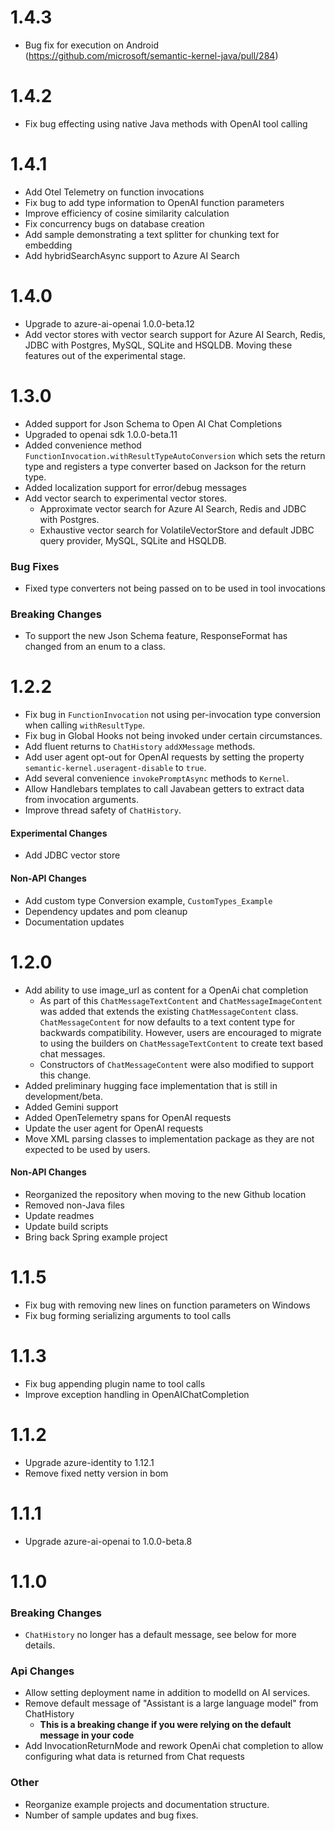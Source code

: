 # 1.4.3

- Bug fix for execution on Android (https://github.com/microsoft/semantic-kernel-java/pull/284)

# 1.4.2

- Fix bug effecting using native Java methods with OpenAI tool calling

# 1.4.1

- Add Otel Telemetry on function invocations
- Fix bug to add type information to OpenAI function parameters
- Improve efficiency of cosine similarity calculation
- Fix concurrency bugs on database creation
- Add sample demonstrating a text splitter for chunking text for embedding
- Add hybridSearchAsync support to Azure AI Search

# 1.4.0

- Upgrade to azure-ai-openai 1.0.0-beta.12
- Add vector stores with vector search support for Azure AI Search, Redis, JDBC with Postgres, MySQL, SQLite and HSQLDB. Moving these features out of the experimental stage.

# 1.3.0

- Added support for Json Schema to Open AI Chat Completions
- Upgraded to openai sdk 1.0.0-beta.11
- Added convenience method `FunctionInvocation.withResultTypeAutoConversion` which sets the return type and registers a
  type converter based on Jackson for the return type.
- Added localization support for error/debug messages
- Add vector search to experimental vector stores.
    - Approximate vector search for Azure AI Search, Redis and JDBC with Postgres.
    - Exhaustive vector search for VolatileVectorStore and default JDBC query provider, MySQL, SQLite and HSQLDB.

### Bug Fixes

- Fixed type converters not being passed on to be used in tool invocations

### Breaking Changes

- To support the new Json Schema feature, ResponseFormat has changed from an enum to a class.

# 1.2.2

- Fix bug in `FunctionInvocation` not using per-invocation type conversion when calling `withResultType`.
- Fix bug in Global Hooks not being invoked under certain circumstances.
- Add fluent returns to `ChatHistory` `addXMessage` methods.
- Add user agent opt-out for OpenAI requests by setting the property `semantic-kernel.useragent-disable` to `true`.
- Add several convenience `invokePromptAsync` methods to `Kernel`.
- Allow Handlebars templates to call Javabean getters to extract data from invocation arguments.
- Improve thread safety of `ChatHistory`.

#### Experimental Changes

- Add JDBC vector store

#### Non-API Changes

- Add custom type Conversion example, `CustomTypes_Example`
- Dependency updates and pom cleanup
- Documentation updates

# 1.2.0

- Add ability to use image_url as content for a OpenAi chat completion
    - As part of this `ChatMessageTextContent` and `ChatMessageImageContent` was added that extends the
      existing `ChatMessageContent` class. `ChatMessageContent` for now defaults to a text content type for backwards
      compatibility. However, users are encouraged to migrate to using the builders on `ChatMessageTextContent` to
      create text based chat messages.
    - Constructors of `ChatMessageContent` were also modified to support this change.
- Added preliminary hugging face implementation that is still in development/beta.
- Added Gemini support
- Added OpenTelemetry spans for OpenAI requests
- Update the user agent for OpenAI requests
- Move XML parsing classes to implementation package as they are not expected to be used by users.

#### Non-API Changes

- Reorganized the repository when moving to the new Github location
- Removed non-Java files
- Update readmes
- Update build scripts
- Bring back Spring example project

# 1.1.5

- Fix bug with removing new lines on function parameters on Windows
- Fix bug forming serializing arguments to tool calls

# 1.1.3

- Fix bug appending plugin name to tool calls
- Improve exception handling in OpenAIChatCompletion

# 1.1.2

- Upgrade azure-identity to 1.12.1
- Remove fixed netty version in bom

# 1.1.1

- Upgrade azure-ai-openai to 1.0.0-beta.8

# 1.1.0

### Breaking Changes

- `ChatHistory` no longer has a default message, see below for more details.

### Api Changes

- Allow setting deployment name in addition to modelId on AI services.
- Remove default message of "Assistant is a large language model" from ChatHistory
    - **This is a breaking change if you were relying on the default message in your code**
- Add InvocationReturnMode and rework OpenAi chat completion to allow configuring what data is returned from Chat
  requests

### Other

- Reorganize example projects and documentation structure.
- Number of sample updates and bug fixes.